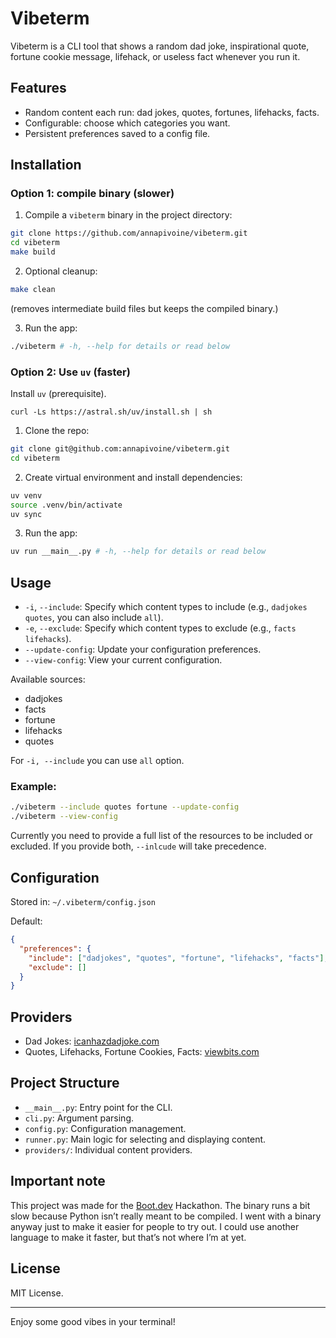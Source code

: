 # Vibeterm

Vibeterm is a CLI tool that shows a random dad joke, inspirational quote, fortune cookie message, lifehack, or useless fact whenever you run it.

## Features

- Random content each run: dad jokes, quotes, fortunes, lifehacks, facts.
- Configurable: choose which categories you want.
- Persistent preferences saved to a config file.

## Installation

### Option 1: compile binary (slower)

1. Compile a `vibeterm` binary in the project directory:

```sh
git clone https://github.com/annapivoine/vibeterm.git
cd vibeterm
make build
```

2. Optional cleanup:

```sh
make clean
```

(removes intermediate build files but keeps the compiled binary.)

3. Run the app:

```sh
./vibeterm # -h, --help for details or read below
```

### Option 2: Use `uv` (faster)

Install `uv` (prerequisite).

```
curl -Ls https://astral.sh/uv/install.sh | sh
```

1. Clone the repo:

```sh
git clone git@github.com:annapivoine/vibeterm.git
cd vibeterm
```

2. Create virtual environment and install dependencies:

```sh
uv venv
source .venv/bin/activate
uv sync
```

3. Run the app:

```sh
uv run __main__.py # -h, --help for details or read below
```

## Usage

- `-i`, `--include`: Specify which content types to include (e.g., `dadjokes quotes`, you can also include `all`).
- `-e`, `--exclude`: Specify which content types to exclude (e.g., `facts lifehacks`).
- `--update-config`: Update your configuration preferences.
- `--view-config`: View your current configuration.

Available sources:
- dadjokes
- facts
- fortune
- lifehacks
- quotes

For `-i, --include` you can use `all` option.

### Example:

```sh
./vibeterm --include quotes fortune --update-config
./vibeterm --view-config
```
Currently you need to provide a full list of the resources to be included or excluded. If you provide both, `--inlcude` will take precedence.

## Configuration

Stored in:
`~/.vibeterm/config.json`

Default:

```json
{
  "preferences": {
    "include": ["dadjokes", "quotes", "fortune", "lifehacks", "facts"],
    "exclude": []
  }
}
```

## Providers

- Dad Jokes: [icanhazdadjoke.com](https://icanhazdadjoke.com/)
- Quotes, Lifehacks, Fortune Cookies, Facts: [viewbits.com](https://viewbits.com/)

## Project Structure

- `__main__.py`: Entry point for the CLI.
- `cli.py`: Argument parsing.
- `config.py`: Configuration management.
- `runner.py`: Main logic for selecting and displaying content.
- `providers/`: Individual content providers.

## Important note

This project was made for the [Boot.dev](https://www.boot.dev/) Hackathon. The binary runs a bit slow because Python isn’t really meant to be compiled. I went with a binary anyway just to make it easier for people to try out. I could use another language to make it faster, but that’s not where I’m at yet.

## License

MIT License.

---

Enjoy some good vibes in your terminal!

